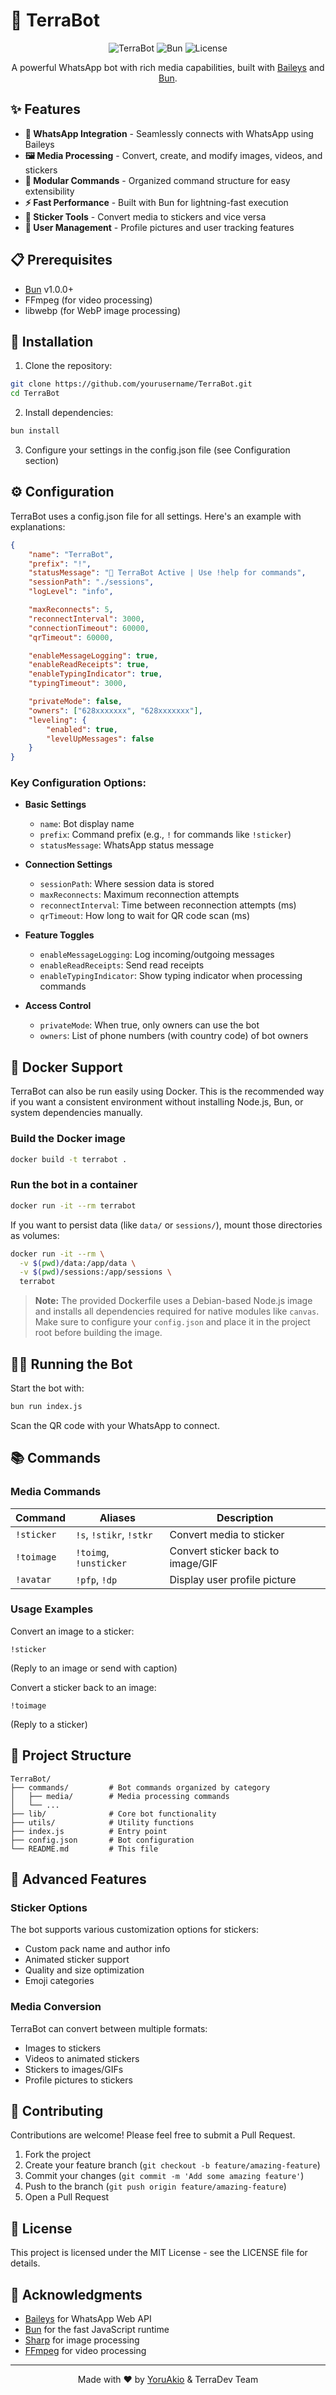 # 🤖 TerraBot

<div align="center">

![TerraBot](https://img.shields.io/badge/TerraBot-WhatsApp%20Bot-brightgreen?style=for-the-badge)
![Bun](https://img.shields.io/badge/Bun-Runtime-orange?style=for-the-badge&logo=bun)
![License](https://img.shields.io/badge/License-MIT-blue?style=for-the-badge)

A powerful WhatsApp bot with rich media capabilities, built with [Baileys](https://github.com/WhiskeySockets/baileys) and [Bun](https://bun.sh).

</div>

## ✨ Features

- **💬 WhatsApp Integration** - Seamlessly connects with WhatsApp using Baileys
- **🖼️ Media Processing** - Convert, create, and modify images, videos, and stickers
- **🚀 Modular Commands** - Organized command structure for easy extensibility
- **⚡ Fast Performance** - Built with Bun for lightning-fast execution
- **🔄 Sticker Tools** - Convert media to stickers and vice versa
- **👤 User Management** - Profile pictures and user tracking features

## 📋 Prerequisites

- [Bun](https://bun.sh) v1.0.0+
- FFmpeg (for video processing)
- libwebp (for WebP image processing)

## 🚀 Installation

1. Clone the repository:

```bash
git clone https://github.com/yourusername/TerraBot.git
cd TerraBot
```

2. Install dependencies:

```bash
bun install
```

3. Configure your settings in the config.json file (see Configuration section)

## ⚙️ Configuration

TerraBot uses a config.json file for all settings. Here's an example with explanations:

```json
{
    "name": "TerraBot",
    "prefix": "!",
    "statusMessage": "🤖 TerraBot Active | Use !help for commands",
    "sessionPath": "./sessions",
    "logLevel": "info",

    "maxReconnects": 5,
    "reconnectInterval": 3000,
    "connectionTimeout": 60000,
    "qrTimeout": 60000,

    "enableMessageLogging": true,
    "enableReadReceipts": true,
    "enableTypingIndicator": true,
    "typingTimeout": 3000,

    "privateMode": false,
    "owners": ["628xxxxxxx", "628xxxxxxx"],
    "leveling": {
        "enabled": true,
        "levelUpMessages": false
    }
}
```

### Key Configuration Options:

- **Basic Settings**
    - `name`: Bot display name
    - `prefix`: Command prefix (e.g., `!` for commands like `!sticker`)
    - `statusMessage`: WhatsApp status message
- **Connection Settings**

    - `sessionPath`: Where session data is stored
    - `maxReconnects`: Maximum reconnection attempts
    - `reconnectInterval`: Time between reconnection attempts (ms)
    - `qrTimeout`: How long to wait for QR code scan (ms)

- **Feature Toggles**
    - `enableMessageLogging`: Log incoming/outgoing messages
    - `enableReadReceipts`: Send read receipts
    - `enableTypingIndicator`: Show typing indicator when processing commands
- **Access Control**
    - `privateMode`: When true, only owners can use the bot
    - `owners`: List of phone numbers (with country code) of bot owners

## 🐳 Docker Support

TerraBot can also be run easily using Docker. This is the recommended way if you want a consistent environment without installing Node.js, Bun, or system dependencies manually.

### Build the Docker image

```bash
docker build -t terrabot .
```

### Run the bot in a container

```bash
docker run -it --rm terrabot
```

If you want to persist data (like `data/` or `sessions/`), mount those directories as volumes:

```bash
docker run -it --rm \
  -v $(pwd)/data:/app/data \
  -v $(pwd)/sessions:/app/sessions \
  terrabot
```

> **Note:** The provided Dockerfile uses a Debian-based Node.js image and installs all dependencies required for native modules like `canvas`.  
> Make sure to configure your `config.json` and place it in the project root before building the image.

## 🏃‍♂️ Running the Bot

Start the bot with:

```bash
bun run index.js
```

Scan the QR code with your WhatsApp to connect.

## 📚 Commands

### Media Commands

| Command    | Aliases                 | Description                       |
| ---------- | ----------------------- | --------------------------------- |
| `!sticker` | `!s`, `!stikr`, `!stkr` | Convert media to sticker          |
| `!toimage` | `!toimg`, `!unsticker`  | Convert sticker back to image/GIF |
| `!avatar`  | `!pfp`, `!dp`           | Display user profile picture      |

### Usage Examples

Convert an image to a sticker:

```
!sticker
```

(Reply to an image or send with caption)

Convert a sticker back to an image:

```
!toimage
```

(Reply to a sticker)

## 🧩 Project Structure

```
TerraBot/
├── commands/         # Bot commands organized by category
│   ├── media/        # Media processing commands
│   └── ...
├── lib/              # Core bot functionality
├── utils/            # Utility functions
├── index.js          # Entry point
├── config.json       # Bot configuration
└── README.md         # This file
```

## 🔧 Advanced Features

### Sticker Options

The bot supports various customization options for stickers:

- Custom pack name and author info
- Animated sticker support
- Quality and size optimization
- Emoji categories

### Media Conversion

TerraBot can convert between multiple formats:

- Images to stickers
- Videos to animated stickers
- Stickers to images/GIFs
- Profile pictures to stickers

## 🤝 Contributing

Contributions are welcome! Please feel free to submit a Pull Request.

1. Fork the project
2. Create your feature branch (`git checkout -b feature/amazing-feature`)
3. Commit your changes (`git commit -m 'Add some amazing feature'`)
4. Push to the branch (`git push origin feature/amazing-feature`)
5. Open a Pull Request

## 📜 License

This project is licensed under the MIT License - see the LICENSE file for details.

## 🙏 Acknowledgments

- [Baileys](https://github.com/WhiskeySockets/baileys) for WhatsApp Web API
- [Bun](https://bun.sh) for the fast JavaScript runtime
- [Sharp](https://sharp.pixelplumbing.com/) for image processing
- [FFmpeg](https://ffmpeg.org/) for video processing

---

<div align="center">
  
Made with ❤️ by [YoruAkio](https://github.com/YoruAkio) & TerraDev Team

</div>

